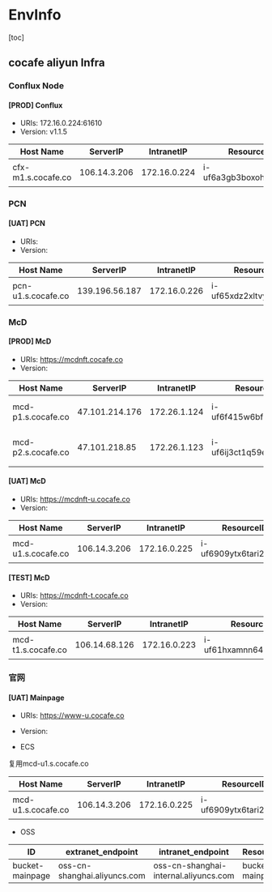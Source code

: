 # EnvInfo

[toc]

## cocafe aliyun Infra

### Conflux Node

#### [PROD] Conflux

- URIs: 172.16.0.224:61610
- Version: v1.1.5

| Host Name | ServerIP | IntranetIP | ResourceID | Description | Application | Service | Owner | Hardware |
| --- | --- | --- | --- | --- | --- | --- | --- | --- |
| cfx-m1.s.cocafe.co | 106.14.3.206 | 172.16.0.224 | i-uf6a3gb3boxohqzzhgp0 | Conflux主网全节点 | conflux node | conflux-rust | maogongyin | 4C/16G/20GB+200GB/10Mbps | 

### PCN

#### [UAT] PCN

- URIs: 
- Version:

| Host Name | ServerIP | IntranetIP | ResourceID | Description | Application | Service | Owner | Hardware |
| --- | --- | --- | --- | --- | --- | --- | --- | --- |
| pcn-u1.s.cocafe.co | 139.196.56.187 | 172.16.0.226 | i-uf65xdz2xltvy6ybgc8g | PCN 验收环境服务器 |   |   | maogongyin | 4C/16G/20GB/10Mbps | 

### McD

#### [PROD] McD

- URIs: https://mcdnft.cocafe.co
- Version:

| Host Name | ServerIP | IntranetIP | ResourceID | Description | Application | Service | Owner | Hardware |
| --- | --- | --- | --- | --- | --- | --- | --- | --- |
| mcd-p1.s.cocafe.co | 47.101.214.176 | 172.26.1.124 | i-uf6f415w6bf0fp7nvuf2 | McD 生产环境服务器 | McD-service,McD-frontend | nginx,mysql,redis | maogongyin | 4C/16G/20GB/10Mbps | 
| mcd-p2.s.cocafe.co | 47.101.218.85 | 172.26.1.123 | i-uf6ij3ct1q59ej5uq34u | McD coVault服务器 | coVault | coVault | maogongyin | 2C/4G/20GB/10Mbps | 

#### [UAT] McD

- URIs: https://mcdnft-u.cocafe.co
- Version:

| Host Name | ServerIP | IntranetIP | ResourceID | Description | Application | Service | Owner | Hardware |
| --- | --- | --- | --- | --- | --- | --- | --- | --- |
| mcd-u1.s.cocafe.co | 106.14.3.206 | 172.16.0.225 | i-uf6909ytx6tari2g5s2x | McD验收环境服务器 | go Apps | Mysql,Docker | maogongyin | 2C/16G/20GB/10Mbps | 


#### [TEST] McD

- URIs: https://mcdnft-t.cocafe.co
- Version:

| Host Name | ServerIP | IntranetIP | ResourceID | Description | Application | Service | Owner | Hardware |
| --- | --- | --- | --- | --- | --- | --- | --- | --- |
| mcd-t1.s.cocafe.co | 106.14.68.126 | 172.16.0.223 | i-uf61hxamnn64hqu27rpw | McD开发环境服务器 | go Apps | Mysql,Docker,Redis | maogongyin | 2C/16G/20GB/10Mbps | 

### 官网

#### [UAT] Mainpage

- URIs: https://www-u.cocafe.co
- Version:

- ECS

复用mcd-u1.s.cocafe.co

| Host Name | ServerIP | IntranetIP | ResourceID | Description | Application | Service | Owner | Hardware |
| --- | --- | --- | --- | --- | --- | --- | --- | --- |
| mcd-u1.s.cocafe.co | 106.14.3.206 | 172.16.0.225 | i-uf6909ytx6tari2g5s2x | McD验收环境服务器 | go Apps | Mysql,Docker | maogongyin | 2C/16G/20GB/10Mbps | 

- OSS

| ID | extranet_endpoint | intranet_endpoint | ResourceID | Description |  Service | Owner |
| --- | --- | --- | --- | --- | --- | --- |
| bucket-mainpage | oss-cn-shanghai.aliyuncs.com | oss-cn-shanghai-internal.aliyuncs.com | bucket-mainpage | OSS mainpage | https/http | maogongyin |